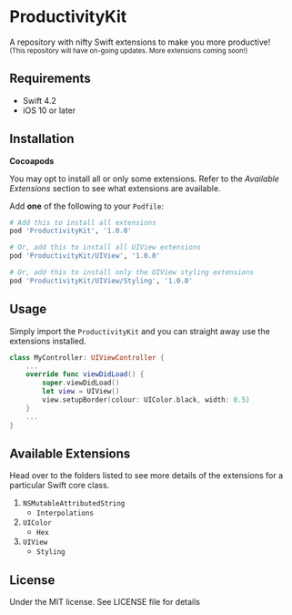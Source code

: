 # ProductivityKit
A repository with nifty Swift extensions to make you more productive!  
<sub>(This repository will have on-going updates. More extensions coming soon!)</sub>

## Requirements
- Swift 4.2
- iOS 10 or later

## Installation
**Cocoapods**  

You may opt to install all or only some extensions. Refer to the _Available Extensions_ section to see what extensions are available.  

Add **one** of the following to your `Podfile`:
```ruby
# Add this to install all extensions
pod 'ProductivityKit', '1.0.0'

# Or, add this to install all UIView extensions
pod 'ProductivityKit/UIView', '1.0.0'

# Or, add this to install only the UIView styling extensions
pod 'ProductivityKit/UIView/Styling', '1.0.0'
```

## Usage
Simply import the `ProductivityKit` and you can straight away use the extensions installed.
```Swift
class MyController: UIViewController {
    ...
    override func viewDidLoad() {
        super.viewDidLoad()
        let view = UIView()
        view.setupBorder(colour: UIColor.black, width: 0.5)
    }
    ...
}
```

## Available Extensions
Head over to the folders listed to see more details of the extensions for a particular Swift core class.

1. `NSMutableAttributedString`
    - `Interpolations`
1. `UIColor`
    - `Hex`
1. `UIView`
    - `Styling`

## License
Under the MIT license. See LICENSE file for details
